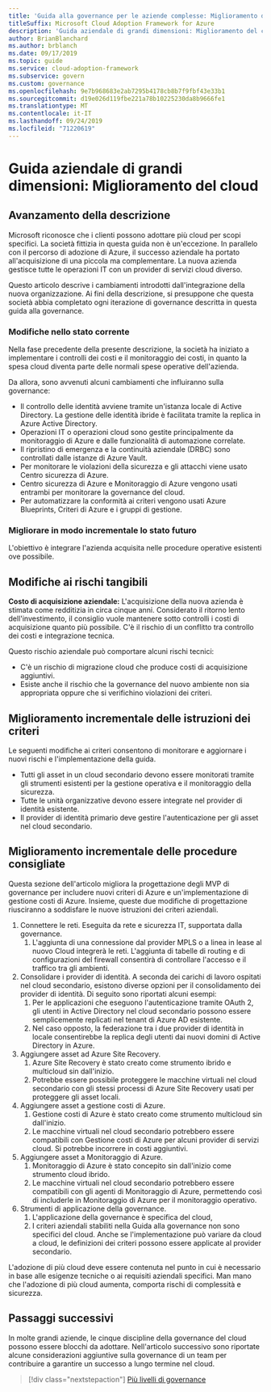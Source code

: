 ```yaml
---
title: 'Guida alla governance per le aziende complesse: Miglioramento del cloud'
titleSuffix: Microsoft Cloud Adoption Framework for Azure
description: 'Guida aziendale di grandi dimensioni: Miglioramento del cloud'
author: BrianBlanchard
ms.author: brblanch
ms.date: 09/17/2019
ms.topic: guide
ms.service: cloud-adoption-framework
ms.subservice: govern
ms.custom: governance
ms.openlocfilehash: 9e7b968683e2ab7295b4178cb8b7f9fbf43e33b1
ms.sourcegitcommit: d19e026d119fbe221a78b10225230da8b9666fe1
ms.translationtype: MT
ms.contentlocale: it-IT
ms.lasthandoff: 09/24/2019
ms.locfileid: "71220619"
---
```

# <a name="large-enterprise-guide-multicloud-improvement"></a>Guida aziendale di grandi dimensioni: Miglioramento del cloud

## <a name="advancing-the-narrative"></a>Avanzamento della descrizione

Microsoft riconosce che i clienti possono adottare più cloud per scopi specifici. La società fittizia in questa guida non è un'eccezione. In parallelo con il percorso di adozione di Azure, il successo aziendale ha portato all'acquisizione di una piccola ma complementare. La nuova azienda gestisce tutte le operazioni IT con un provider di servizi cloud diverso.

Questo articolo descrive i cambiamenti introdotti dall'integrazione della nuova organizzazione. Ai fini della descrizione, si presuppone che questa società abbia completato ogni iterazione di governance descritta in questa guida alla governance.

### <a name="changes-in-the-current-state"></a>Modifiche nello stato corrente

Nella fase precedente della presente descrizione, la società ha iniziato a implementare i controlli dei costi e il monitoraggio dei costi, in quanto la spesa cloud diventa parte delle normali spese operative dell'azienda.

Da allora, sono avvenuti alcuni cambiamenti che influiranno sulla governance:

- Il controllo delle identità avviene tramite un'istanza locale di Active Directory. La gestione delle identità ibride è facilitata tramite la replica in Azure Active Directory.
- Operazioni IT o operazioni cloud sono gestite principalmente da monitoraggio di Azure e dalle funzionalità di automazione correlate.
- Il ripristino di emergenza e la continuità aziendale (DRBC) sono controllati dalle istanze di Azure Vault.
- Per monitorare le violazioni della sicurezza e gli attacchi viene usato Centro sicurezza di Azure.
- Centro sicurezza di Azure e Monitoraggio di Azure vengono usati entrambi per monitorare la governance del cloud.
- Per automatizzare la conformità ai criteri vengono usati Azure Blueprints, Criteri di Azure e i gruppi di gestione.

### <a name="incrementally-improve-the-future-state"></a>Migliorare in modo incrementale lo stato futuro

L'obiettivo è integrare l'azienda acquisita nelle procedure operative esistenti ove possibile.

## <a name="changes-in-tangible-risks"></a>Modifiche ai rischi tangibili

**Costo di acquisizione aziendale:** L'acquisizione della nuova azienda è stimata come redditizia in circa cinque anni. Considerato il ritorno lento dell'investimento, il consiglio vuole mantenere sotto controlli i costi di acquisizione quanto più possibile. C'è il rischio di un conflitto tra controllo dei costi e integrazione tecnica.

Questo rischio aziendale può comportare alcuni rischi tecnici:

- C'è un rischio di migrazione cloud che produce costi di acquisizione aggiuntivi.
- Esiste anche il rischio che la governance del nuovo ambiente non sia appropriata oppure che si verifichino violazioni dei criteri.

## <a name="incremental-improvement-of-the-policy-statements"></a>Miglioramento incrementale delle istruzioni dei criteri

Le seguenti modifiche ai criteri consentono di monitorare e aggiornare i nuovi rischi e l'implementazione della guida.

- Tutti gli asset in un cloud secondario devono essere monitorati tramite gli strumenti esistenti per la gestione operativa e il monitoraggio della sicurezza.
- Tutte le unità organizzative devono essere integrate nel provider di identità esistente.
- Il provider di identità primario deve gestire l'autenticazione per gli asset nel cloud secondario.

## <a name="incremental-improvement-of-the-best-practices"></a>Miglioramento incrementale delle procedure consigliate

Questa sezione dell'articolo migliora la progettazione degli MVP di governance per includere nuovi criteri di Azure e un'implementazione di gestione costi di Azure. Insieme, queste due modifiche di progettazione riusciranno a soddisfare le nuove istruzioni dei criteri aziendali.

1. Connettere le reti. Eseguita da rete e sicurezza IT, supportata dalla governance.
    1. L'aggiunta di una connessione dal provider MPLS o a linea in lease al nuovo Cloud integrerà le reti. L'aggiunta di tabelle di routing e di configurazioni del firewall consentirà di controllare l'accesso e il traffico tra gli ambienti.
2. Consolidare i provider di identità. A seconda dei carichi di lavoro ospitati nel cloud secondario, esistono diverse opzioni per il consolidamento dei provider di identità. Di seguito sono riportati alcuni esempi:
    1. Per le applicazioni che eseguono l'autenticazione tramite OAuth 2, gli utenti in Active Directory nel cloud secondario possono essere semplicemente replicati nel tenant di Azure AD esistente.
    2. Nel caso opposto, la federazione tra i due provider di identità in locale consentirebbe la replica degli utenti dai nuovi domini di Active Directory in Azure.
3. Aggiungere asset ad Azure Site Recovery.
    1. Azure Site Recovery è stato creato come strumento ibrido e multicloud sin dall'inizio.
    2. Potrebbe essere possibile proteggere le macchine virtuali nel cloud secondario con gli stessi processi di Azure Site Recovery usati per proteggere gli asset locali.
4. Aggiungere asset a gestione costi di Azure.
    1. Gestione costi di Azure è stato creato come strumento multicloud sin dall'inizio.
    2. Le macchine virtuali nel cloud secondario potrebbero essere compatibili con Gestione costi di Azure per alcuni provider di servizi cloud. Si potrebbe incorrere in costi aggiuntivi.
5. Aggiungere asset a Monitoraggio di Azure.
    1. Monitoraggio di Azure è stato concepito sin dall'inizio come strumento cloud ibrido.
    2. Le macchine virtuali nel cloud secondario potrebbero essere compatibili con gli agenti di Monitoraggio di Azure, permettendo così di includerle in Monitoraggio di Azure per il monitoraggio operativo.
6. Strumenti di applicazione della governance.
    1. L'applicazione della governance è specifica del cloud,
    2. I criteri aziendali stabiliti nella Guida alla governance non sono specifici del cloud. Anche se l'implementazione può variare da cloud a cloud, le definizioni dei criteri possono essere applicate al provider secondario.

L'adozione di più cloud deve essere contenuta nel punto in cui è necessario in base alle esigenze tecniche o ai requisiti aziendali specifici. Man mano che l'adozione di più cloud aumenta, comporta rischi di complessità e sicurezza.

## <a name="next-steps"></a>Passaggi successivi

In molte grandi aziende, le cinque discipline della governance del cloud possono essere blocchi da adottare. Nell'articolo successivo sono riportate alcune considerazioni aggiuntive sulla governance di un team per contribuire a garantire un successo a lungo termine nel cloud.

> [!div class="nextstepaction"]
> [Più livelli di governance](./multiple-layers-of-governance.md)
